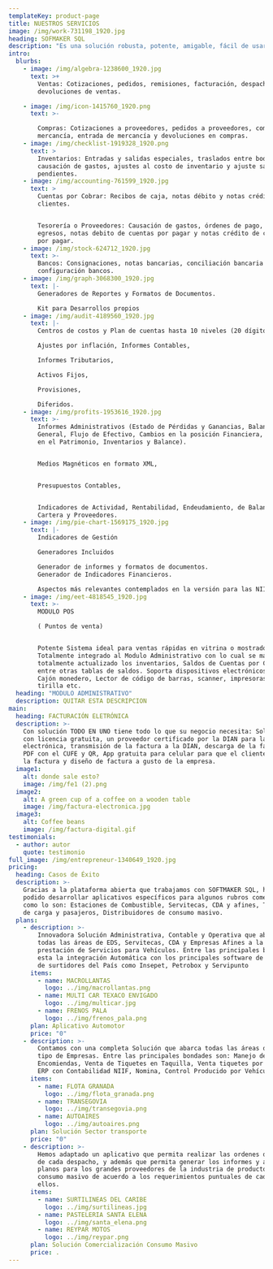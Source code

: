 ```yaml
---
templateKey: product-page
title: NUESTROS SERVICIOS
image: /img/work-731198_1920.jpg
heading: SOFMAKER SQL
description: "Es una solución robusta, potente, amigable, fácil de usar, construida con lo último en tecnología de desarrollo de software y que le permite crecer (adicionar otros módulos) conforme sea el crecimiento de su negocio, gracias a su plataforma abierta.  ​  Las empresas cambian, los procesos cambian, los mercados cambian, el administrador de tus procesos también debe ser flexible ante los cambios"
intro:
  blurbs:
    - image: /img/algebra-1238600_1920.jpg
      text: >+
        Ventas: Cotizaciones, pedidos, remisiones, facturación, despachos y
        devoluciones de ventas.

    - image: /img/icon-1415760_1920.png
      text: >-

        Compras: Cotizaciones a proveedores, pedidos a proveedores, compras de
        mercancía, entrada de mercancía y devoluciones en compras.
    - image: /img/checklist-1919328_1920.png
      text: >
        Inventarios: Entradas y salidas especiales, traslados entre bodegas,
        causación de gastos, ajustes al costo de inventario y ajuste saldos
        pendientes.
    - image: /img/accounting-761599_1920.jpg
      text: >
        Cuentas por Cobrar: Recibos de caja, notas débito y notas crédito
        clientes.


        Tesorería o Proveedores: Causación de gastos, órdenes de pago, cheques o
        egresos, notas debito de cuentas por pagar y notas crédito de cuentas
        por pagar.
    - image: /img/stock-624712_1920.jpg
      text: >-
        Bancos: Consignaciones, notas bancarias, conciliación bancaria y
        configuración bancos.
    - image: /img/graph-3068300_1920.jpg
      text: |-
        Generadores de Reportes y Formatos de Documentos.

        Kit para Desarrollos propios
    - image: /img/audit-4189560_1920.jpg
      text: |-
        Centros de costos y Plan de cuentas hasta 10 niveles (20 dígitos)

        Ajustes por inflación, Informes Contables,

        Informes Tributarios,

        Activos Fijos,

        Provisiones,

        Diferidos.
    - image: /img/profits-1953616_1920.jpg
      text: >-
        Informes Administrativos (Estado de Pérdidas y Ganancias, Balance
        General, Flujo de Efectivo, Cambios en la posición Financiera, Cambios
        en el Patrimonio, Inventarios y Balance).


        Medios Magnéticos en formato XML,


        Presupuestos Contables,


        Indicadores de Actividad, Rentabilidad, Endeudamiento, de Balance, de
        Cartera y Proveedores.
    - image: /img/pie-chart-1569175_1920.jpg
      text: |-
        Indicadores de Gestión

        Generadores Incluidos

        Generador de informes y formatos de documentos.
        Generador de Indicadores Financieros.

        Aspectos más relevantes contemplados en la versión para las NIIF y NIC.
    - image: /img/eet-4818545_1920.jpg
      text: >-
        MODULO POS

        ( Puntos de venta)


        Potente Sistema ideal para ventas rápidas en vitrina o mostrador.
        Totalmente integrado al Modulo Administrativo con lo cual se mantiene
        totalmente actualizado los inventarios, Saldos de Cuentas por Cobrar
        entre otras tablas de saldos. Soporta dispositivos electrónicos como:
        Cajón monedero, Lector de código de barras, scanner, impresoras de
        tirilla etc.
  heading: "MODULO ADMINISTRATIVO"
  description: QUITAR ESTA DESCRIPCION
main:
  heading: FACTURACIÓN ELETRÓNICA
  description: >-
    Con solución TODO EN UNO tiene todo lo que su negocio necesita: Solución ERP
    con licencia gratuita, un proveedor certificado por la DIAN para la factura
    electrónica, transmisión de la factura a la DIAN, descarga de la factura en
    PDF con el CUFE y QR, App gratuita para celular para que el cliente reciba
    la factura y diseño de factura a gusto de la empresa.
  image1:
    alt: donde sale esto?
    image: /img/fe1 (2).png
  image2:
    alt: A green cup of a coffee on a wooden table
    image: /img/factura-electronica.jpg
  image3:
    alt: Coffee beans
    image: /img/factura-digital.gif
testimonials:
  - author: autor
    quote: testimonio
full_image: /img/entrepreneur-1340649_1920.jpg
pricing:
  heading: Casos de Éxito
  description: >-
    Gracias a la plataforma abierta que trabajamos con SOFTMAKER SQL, hemos
    podido desarrollar aplicativos específicos para algunos rubros comerciales,
    como lo son: Estaciones de Combustible, Servitecas, CDA y afines, Transporte
    de carga y pasajeros, Distribuidores de consumo masivo.
  plans:
    - description: >-
        Innovadora Solución Administrativa, Contable y Operativa que abarca
        todas las áreas de EDS, Servitecas, CDA y Empresas Afines a la
        prestación de Servicios para Vehículos. Entre las principales bondades
        esta la integración Automática con los principales software de control
        de surtidores del País como Insepet, Petrobox y Servipunto
      items:
        - name: MACROLLANTAS
          logo: ../img/macrollantas.png
        - name: MULTI CAR TEXACO ENVIGADO
          logo: ../img/multicar.jpg
        - name: FRENOS PALA
          logo: ../img/frenos_pala.png
      plan: Aplicativo Automotor
      price: "0"
    - description: >-
        Contamos con una completa Solución que abarca todas las áreas de este
        tipo de Empresas. Entre las principales bondades son: Manejo de Giros y
        Encomiendas, Venta de Tiquetes en Taquilla, Venta tiquetes por Internet,
        ERP con Contabilidad NIIF, Nomina, Control Producido por Vehículo.
      items:
        - name: FLOTA GRANADA
          logo: ../img/flota_granada.png
        - name: TRANSEGOVIA
          logo: ../img/transegovia.png
        - name: AUTOAIRES
          logo: ../img/autoaires.png
      plan: Solución Sector transporte
      price: "0"
    - description: >-
        Hemos adaptado un aplicativo que permita realizar las ordenes de cargue
        de cada despacho, y además que permita generar los informes y archivos
        planos para los grandes proveedores de la industria de productos de
        consumo masivo de acuerdo a los requerimientos puntuales de cada uno de
        ellos.
      items:
        - name: SURTILINEAS DEL CARIBE
          logo: ../img/surtilineas.jpg
        - name: PASTELERIA SANTA ELENA
          logo: ../img/santa_elena.png
        - name: REYPAR MOTOS
          logo: ../img/reypar.png
      plan: Solución Comercialización Consumo Masivo
      price: .
---
```

